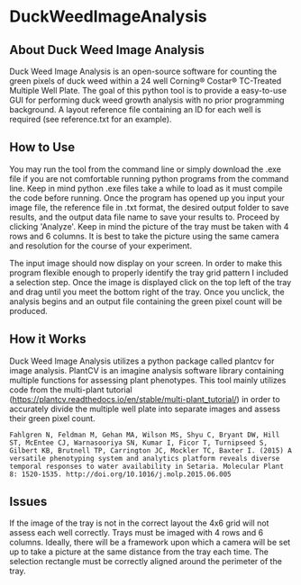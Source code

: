 # DuckWeedImageAnalysis


## About Duck Weed Image Analysis
Duck Weed Image Analysis is an open-source software for counting the green pixels of duck weed within a 24 well Corning® Costar® TC-Treated Multiple Well Plate. The goal of this python tool is to provide a easy-to-use GUI for performing duck weed growth analysis with no prior programming background. A layout reference file containing an ID for each well is required (see reference.txt for an example).

## How to Use
You may run the tool from the command line or simply download the .exe file if you are not comfortable running python programs from the command line. Keep in mind python .exe files take a while to load as it must compile the code before running. Once the program has opened up you input your image file, the reference file in .txt format, the desired output folder to save results, and the output data file name to save your results to. Proceed by clicking 'Analyze'. Keep in mind the picture of the tray must be taken with 4 rows and 6 columns. It is best to take the picture using the same camera and resolution for the course of your experiment. 

The input image should now display on your screen. In order to make this program flexible enough to properly identify the tray grid pattern I included a selection step. Once the image is displayed click on the top left of the tray and drag until you meet the bottom right of the tray. Once you unclick, the analysis begins and an output file containing the green pixel count will be produced.

## How it Works
Duck Weed Image Analysis utilizes a python package called plantcv for image analysis. PlantCV is an imagine analysis software library containing multiple functions for assessing plant phenotypes. This tool mainly utilizes code from the multi-plant tutorial (https://plantcv.readthedocs.io/en/stable/multi-plant_tutorial/) in order to accurately divide the multiple well plate into separate images and assess their green pixel count. 
    
    Fahlgren N, Feldman M, Gehan MA, Wilson MS, Shyu C, Bryant DW, Hill ST, McEntee CJ, Warnasooriya SN, Kumar I, Ficor T, Turnipseed S, Gilbert KB, Brutnell TP, Carrington JC, Mockler TC, Baxter I. (2015) A versatile phenotyping system and analytics platform reveals diverse temporal responses to water availability in Setaria. Molecular Plant 8: 1520-1535. http://doi.org/10.1016/j.molp.2015.06.005

## Issues
If the image of the tray is not in the correct layout the 4x6 grid will not assess each well correctly. Trays must be imaged with 4 rows and 6 columns. Ideally, there will be a framework upon which a camera will be set up to take a picture at the same distance from the tray each time. The selection rectangle must be correctly aligned around the perimeter of the tray.
